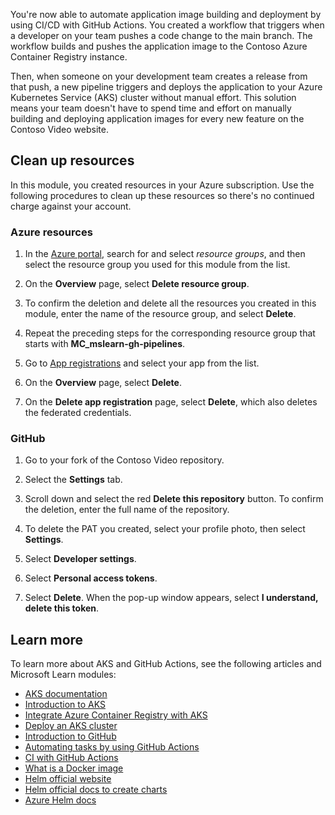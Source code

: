 You're now able to automate application image building and deployment by using CI/CD with GitHub Actions. You created a workflow that triggers when a developer on your team pushes a code change to the main branch. The workflow builds and pushes the application image to the Contoso Azure Container Registry instance.

Then, when someone on your development team creates a release from that push, a new pipeline triggers and deploys the application to your Azure Kubernetes Service (AKS) cluster without manual effort. This solution means your team doesn't have to spend time and effort on manually building and deploying application images for every new feature on the Contoso Video website.

## Clean up resources

In this module, you created resources in your Azure subscription. Use the following procedures to clean up these resources so there's no continued charge against your account.

### Azure resources

1. In the [Azure portal](https://portal.azure.com?azure-portal=true), search for and select *resource groups*, and then select the resource group you used for this module from the list.

1. On the **Overview** page, select **Delete resource group**.

1. To confirm the deletion and delete all the resources you created in this module, enter the name of the resource group, and select **Delete**.

1. Repeat the preceding steps for the corresponding resource group that starts with **MC_mslearn-gh-pipelines**.

1. Go to [App registrations](https://ms.portal.azure.com/#view/Microsoft_AAD_RegisteredApps/ApplicationsListBlade) and select your app from the list.

1. On the **Overview** page, select **Delete**.

1. On the **Delete app registration** page, select **Delete**, which also deletes the federated credentials.

### GitHub

1. Go to your fork of the Contoso Video repository.

1. Select the **Settings** tab.

1. Scroll down and select the red **Delete this repository** button. To confirm the deletion, enter the full name of the repository.

1. To delete the PAT you created, select your profile photo, then select **Settings**.

1. Select **Developer settings**.

1. Select **Personal access tokens**.

1. Select **Delete**. When the pop-up window appears, select **I understand, delete this token**.

## Learn more

To learn more about AKS and GitHub Actions, see the following articles and Microsoft Learn modules:

- [AKS documentation](/azure/aks/?WT.mc_id=deploycontainerapps_summary-learn-ludossan)
- [Introduction to AKS](/training/modules/intro-to-azure-kubernetes-service/?WT.mc_id=deploycontainerapps_summary-learn-ludossan)
- [Integrate Azure Container Registry with AKS](/azure/aks/cluster-container-registry-integration?WT.mc_id=deploycontainerapps_summary-learn-ludossan)
- [Deploy an AKS cluster](/azure/aks/tutorial-kubernetes-deploy-cluster?WT.mc_id=deploycontainerapps_summary-learn-ludossan)
- [Introduction to GitHub](/training/modules/introduction-to-github/)
- [Automating tasks by using GitHub Actions](/training/modules/github-actions-automate-tasks/)
- [CI with GitHub Actions](/training/modules/github-actions-ci/)
- [What is a Docker image](https://docs.docker.com/storage/storagedriver/#images-and-layers)
- [Helm official website](https://helm.sh)
- [Helm official docs to create charts](https://helm.sh/docs/chart_template_guide/getting_started/)
- [Azure Helm docs](/azure/aks/kubernetes-helm)
